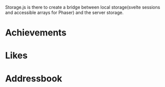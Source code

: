 Storage.js is there to create a bridge between local storage(svelte sessions and accessible arrays for Phaser) and the server storage.


# Achievements

# Likes

# Addressbook